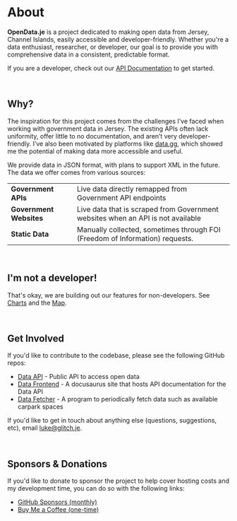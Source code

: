 # About

**OpenData.je** is a project dedicated to making open data from Jersey, Channel Islands, easily accessible and developer-friendly. Whether you're a data enthusiast, researcher, or developer, our goal is to provide you with comprehensive data in a consistent, predictable format.

If you are a developer, check out our [API Documentation](/docs/getting-started) to get started.

<br/>

## Why?

The inspiration for this project comes from the challenges I’ve faced when working with government data in Jersey. The existing APIs often lack uniformity, offer little to no documentation, and aren’t very developer-friendly. I’ve also been motivated by platforms like [data.gg](https://data.gg), which showed me the potential of making data more accessible and useful.

We provide data in JSON format, with plans to support XML in the future. The data we offer comes from various sources:

|||
|-----------|---|
|**Government APIs**|Live data directly remapped from Government API endpoints|
|**Government Websites**|Live data that is scraped from Government websites when an API is not available|
|**Static Data**|Manually collected, sometimes through FOI (Freedom of Information) requests.|

<br/>

## I'm not a developer!
That's okay, we are building out our features for non-developers. See [Charts](/charts) and the [Map](/map).

<br/>

## Get Involved
If you'd like to contribute to the codebase, please see the following GitHub repos:

* [Data API](https://github.com/glitchjsy/data-api) - Public API to access open data
* [Data Frontend](https://github.com/glitchjsy/data-frontend) - A docusaurus site that hosts API documentation for the Data API
* [Data Fetcher](https://github.com/glitchjsy/data-fetcher) - A program to periodically fetch data such as available carpark spaces

If you'd like to get in touch about anything else (questions, suggestions, etc), email [luke@glitch.je](mailto:luke@glitch.je?subject=Glitch.je%20Open%20Data).  
  
<br/>

## Sponsors & Donations
If you'd like to donate to sponsor the project to help cover hosting costs and my development time, you can do so with the following links:

* [GitHub Sponsors (monthly)](https://github.com/sponsors/lukeeey)
* [Buy Me a Coffee (one-time)](https://buymeacoffee.com/lukeeey)